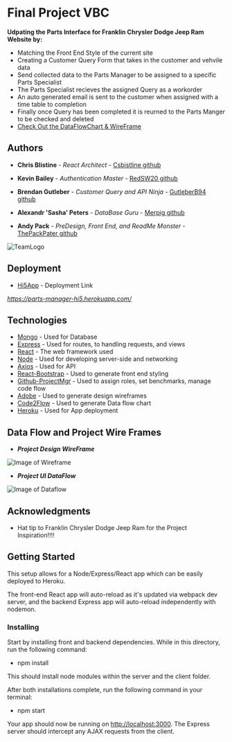 # Final Project VBC

**Udpating the Parts Interface for Franklin Chrysler Dodge Jeep Ram Website by:**

* Matching the Front End Style of the current site
* Creating a Customer Query Form that takes in the customer and vehvile data
* Send collected data to the Parts Manager to be assigned to a specific Parts Specialist
* The Parts Specialist recieves the assigned Query as a workorder
* An auto generated email is sent to the customer when assigned with a time table to completion
* Finally once Query has been completed it is reurned to the Parts Manger to be checked and deleted
* [Check Out the DataFlowChart & WireFrame](##Data-Flow-and-Project-Wire-Frames)

## Authors

* **Chris Blistine** - *React Architect* - [Csbistline github](https://github.com/csbistline)

* **Kevin Bailey** - *Authentication Master* - [RedSW20 github](https://github.com/redSW20)

* **Brendan Gutleber** - *Customer Query and API Ninja* - [GutleberB94 github](https://github.com/GutleberB94)

* **Alexandr 'Sasha' Peters** - *DataBase Guru* - [Merpig github](https://github.com/merpig)

* **Andy Pack** - *PreDesign, Front End, and ReadMe Monster* - [ThePackPater github](https://github.com/ThePackPater)

 ![TeamLogo](https://github.com/csbistline/project3/blob/59ab4c928fa4b71d77a23fe75f12c78e5defcd78/client/public/assets/misc/Hi5.png)

## Deployment

* [Hi5App](https://parts-manager-hi5.herokuapp.com) - Deployment Link

_<https://parts-manager-hi5.herokuapp.com/>_

## Technologies

* [Mongo](www.npmjs.com/package/mongodb) - Used for Database
* [Express](https://www.npmjs.com/package/express) - Used for routes, to handling requests, and views
* [React](https://github.com/reactjs/reactjs.org) - The web framework used
* [Node](https://www.npmjs.com/package/node) - Used for developing server-side and networking
* [Axios](https://www.npmjs.com/package/axios) - Used for API
* [React-Bootstrap](https://react-bootstrap.github.io/) - Used to generate front end styling
* [Github-ProjectMgr](https://github.com/features/project-management/) - Used to assign roles, set benchmarks, manage code flow
* [Adobe](https://www.adobe.io/apis/creativecloud/xd.html) - Used to generate design wireframes
* [Code2Flow](https://code2flow.com/) - Used to generate Data flow chart
* [Heroku](https://devcenter.heroku.com/categories/reference) - Used for App deployment

## Data Flow and Project Wire Frames

* **_Project Design WireFrame_**
  
 ![Image of Wireframe](https://github.com/csbistline/project3/blob/fe6e931bdeab0c4aff4271d84edc2292282ce2f1/client/public/assets/misc/partswireframe.PNG)

* **_Project UI DataFlow_**
  
 ![Image of Dataflow](https://github.com/csbistline/project3/blob/dafa2e567cc740dd1d483837ff84022037401d4a/client/public/assets/misc/UIdataFlowChart.png)

## Acknowledgments

* Hat tip to Franklin Chrysler Dodge Jeep Ram for the Project Inspiration!!!!

## Getting Started

This setup allows for a Node/Express/React app which can be easily deployed to Heroku.

The front-end React app will auto-reload as it's updated via webpack dev server, and the backend Express app will auto-reload independently with nodemon.

### Installing

Start by installing front and backend dependencies. While in this directory, run the following command:

* npm install

This should install node modules within the server and the client folder.

After both installations complete, run the following command in your terminal:

* npm start

Your app should now be running on <http://localhost:3000>. The Express server should intercept any AJAX requests from the client.
